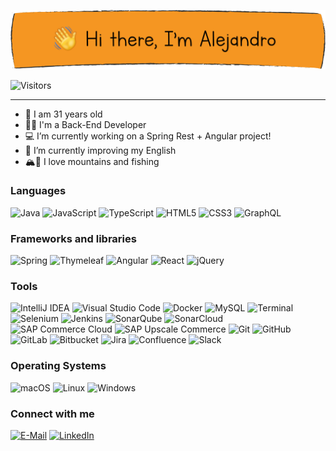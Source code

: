 ![Hi there, I'm Alejandro](images/hello-banner.png)

<p align="center">

![Visitors](https://visitor-badge-reloaded.herokuapp.com/badge?page_id=amtinez&color=orange&style=flat-square&logo=Github)

</p>

<hr/>

- 🧑 I am 31 years old
- 👨‍💻 I'm a Back-End Developer
- 💻 I’m currently working on a Spring Rest + Angular project!
- 🔭 I’m currently improving my English
- 🏔🎣 I love mountains and fishing

### Languages

<img src="https://img.shields.io/badge/Java-e76f00?logo=Java&style=flat-square" alt="Java"/>
<img src="https://img.shields.io/badge/JavaScript-f7df1e?logo=JavaScript&logoColor=black&style=flat-square" alt="JavaScript"/>
<img src="https://img.shields.io/badge/TypeScript-3178C6?logo=TypeScript&logoColor=white&style=flat-square" alt="TypeScript"/>
<img src="https://img.shields.io/badge/HTML5-e44d26?logo=HTML5&logoColor=white&style=flat-square" alt="HTML5"/>
<img src="https://img.shields.io/badge/CSS3-264de4?logo=CSS3&logoColor=white&style=flat-square" alt="CSS3"/>
<img src="https://img.shields.io/badge/GraphQL-E10098?logo=GraphQL&logoColor=white&style=flat-square" alt="GraphQL"/>

### Frameworks and libraries

<img src="https://img.shields.io/badge/Spring-6db33f?logo=Spring&logoColor=white&style=flat-square" alt="Spring"/>
<img src="https://img.shields.io/badge/Thymeleaf-005F0F?logo=Thymeleaf&logoColor=white&style=flat-square" alt="Thymeleaf"/>
<img src="https://img.shields.io/badge/Angular-e23237?logo=Angular&style=flat-square" alt="Angular"/>
<img src="https://img.shields.io/badge/React-61DAFB?logo=React&logoColor=black&style=flat-square" alt="React"/>
<img src="https://img.shields.io/badge/jQuery-21609b?logo=jQuery&style=flat-square" alt="jQuery"/>

### Tools

<img src="https://img.shields.io/badge/IntelliJ%20Idea-ff69b4?logo=IntelliJ%20IDEA&style=flat-square" alt="IntelliJ IDEA"/>
<img src="https://img.shields.io/badge/Visual%20Studio%20Code-33a5f1?logo=Visual%20Studio%20Code&style=flat-square" alt="Visual Studio Code"/>
<img src="https://img.shields.io/badge/Docker-2496ED?logo=Docker&logoColor=white&style=flat-square" alt="Docker"/>
<img src="https://img.shields.io/badge/MySQL-f29111?logo=MySQL&logoColor=white&style=flat-square" alt="MySQL"/>
<img src="https://img.shields.io/badge/Terminal-black?logo=iTerm2&logoColor=white&style=flat-square" alt="Terminal"/>
<img src="https://img.shields.io/badge/Selenium-43B02A?logo=Selenium&logoColor=white&style=flat-square" alt="Selenium"/>
<img src="https://img.shields.io/badge/Jenkins-D24939?logo=Jenkins&logoColor=white&style=flat-square" alt="Jenkins"/>
<img src="https://img.shields.io/badge/SonarQube-4E9BCD?logo=SonarQube&logoColor=white&style=flat-square" alt="SonarQube"/>
<img src="https://img.shields.io/badge/SonarCloud-F3702A?logo=SonarCloud&logoColor=white&style=flat-square" alt="SonarCloud"/>
<img src="https://img.shields.io/badge/SAP%20Commerce%20Cloud-0FAAFF?logo=SAP&logoColor=white&style=flat-square" alt="SAP Commerce Cloud"/>
<img src="https://img.shields.io/badge/SAP%20Upscale%20Commerce-0FAAFF?logo=SAP&logoColor=white&style=flat-square" alt="SAP Upscale Commerce"/>
<img src="https://img.shields.io/badge/Git-de4c36?logo=Git&logoColor=white&style=flat-square" alt="Git"/>
<img src="https://img.shields.io/badge/GitHub-black?logo=GitHub&logoColor=white&style=flat-square" alt="GitHub"/>
<img src="https://img.shields.io/badge/GitLab-FCA121?logo=GitLab&logoColor=white&style=flat-square" alt="GitLab"/>
<img src="https://img.shields.io/badge/Bitbucket-0052CC?logo=Bitbucket&logoColor=white&style=flat-square" alt="Bitbucket"/>
<img src="https://img.shields.io/badge/Jira-0052CC?logo=Jira&logoColor=white&style=flat-square" alt="Jira"/>
<img src="https://img.shields.io/badge/Confluence-172B4D?logo=Confluence&logoColor=white&style=flat-square" alt="Confluence"/>
<img src="https://img.shields.io/badge/Slack-4A154B?logo=Slack&logoColor=white&style=flat-square" alt="Slack"/>

### Operating Systems

<img src="https://img.shields.io/badge/macOS-black?logo=Apple&style=flat-square" alt="macOS"/>
<img src="https://img.shields.io/badge/Linux-FCC624?logo=Linux&logoColor=black&style=flat-square" alt="Linux"/>
<img src="https://img.shields.io/badge/Windows-0078D6?logo=Windows&logoColor=white&style=flat-square" alt="Windows"/>

### Connect with me

[<img src="https://img.shields.io/static/v1?label&color=EA4335&message=E-Mail&logo=Gmail&logoColor=white&style=for-the-badge" alt="E-Mail">][email]
[<img src="https://img.shields.io/badge/LinkedIn-0A66C2?logo=LinkedIn&logoColor=white&style=for-the-badge" alt="LinkedIn">][linkedin]

<!-- WEBSITE LINKS -->

[linkedin]: https://www.linkedin.com/in/amartinezcerro/

[email]: mailto:amartinezcerro90@gmail.com
